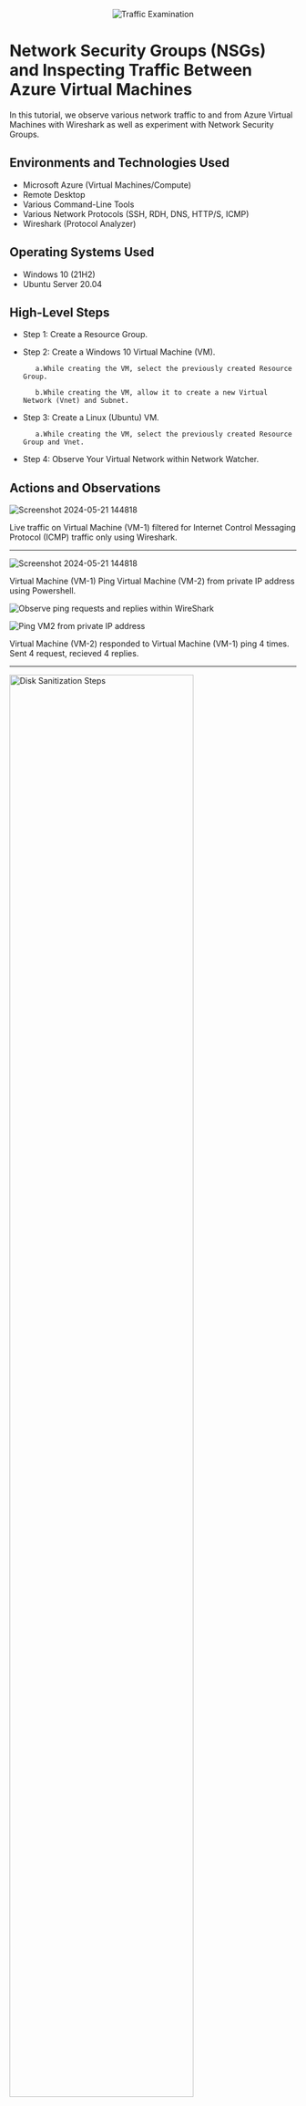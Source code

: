 <p align="center">
<img src="https://i.imgur.com/Ua7udoS.png" alt="Traffic Examination"/>
</p>

<h1>Network Security Groups (NSGs) and Inspecting Traffic Between Azure Virtual Machines</h1>
In this tutorial, we observe various network traffic to and from Azure Virtual Machines with Wireshark as well as experiment with Network Security Groups. <br />




<h2>Environments and Technologies Used</h2>

- Microsoft Azure (Virtual Machines/Compute)
- Remote Desktop
- Various Command-Line Tools
- Various Network Protocols (SSH, RDH, DNS, HTTP/S, ICMP)
- Wireshark (Protocol Analyzer)

<h2>Operating Systems Used </h2>

- Windows 10 (21H2)
- Ubuntu Server 20.04

<h2>High-Level Steps</h2>

- Step 1: Create a Resource Group.

- Step 2: Create a Windows 10 Virtual Machine (VM).

         a.While creating the VM, select the previously created Resource Group.

         b.While creating the VM, allow it to create a new Virtual Network (Vnet) and Subnet.

- Step 3: Create a Linux (Ubuntu) VM.

         a.While creating the VM, select the previously created Resource Group and Vnet.

- Step 4:  Observe Your Virtual Network within Network Watcher.  

<h2>Actions and Observations</h2>


![Screenshot 2024-05-21 144818](https://github.com/RafikiHarbin/Azure-Network-Protocols/assets/170275827/a3d5bf46-804e-48df-b5e6-d3507fd4d3cf)



Live traffic on Virtual Machine (VM-1) filtered for Internet Control Messaging Protocol (ICMP) traffic only using Wireshark.
______________________________________________________________________________________________________________________

![Screenshot 2024-05-21 144818](https://github.com/RafikiHarbin/Azure-Network-Protocols/assets/170275827/fc653446-952b-4dc7-9757-460d6226421f)


Virtual Machine (VM-1) Ping Virtual Machine (VM-2) from private IP address using Powershell.

![Observe ping requests and replies within WireShark](https://github.com/RafikiHarbin/Azure-Network-Protocols/assets/170275827/d8945c6f-f2cc-45fc-91df-5ae002b9e88a)



![Ping VM2 from private IP address](https://github.com/RafikiHarbin/Azure-Network-Protocols/assets/170275827/d3b538e1-029e-4004-ac14-2eb34bebd6cd)

Virtual Machine (VM-2) responded to Virtual Machine (VM-1) ping 4 times. Sent 4 request, recieved 4 replies.
______________________________________________________________________________________________________________________



<img src="https://i.imgur.com/DJmEXEB.png" height="80%" width="80%" alt="Disk Sanitization Steps"/>
</p>
<p>
Lorem ipsum dolor sit amet, consectetur adipiscing elit, sed do eiusmod tempor incididunt ut labore et dolore magna aliqua. Ut enim ad minim veniam, quis nostrud exercitation ullamco laboris nisi ut aliquip ex ea commodo consequat. Duis aute irure dolor in reprehenderit in voluptate velit esse cillum dolore eu fugiat nulla pariatur.
</p>
<br />
